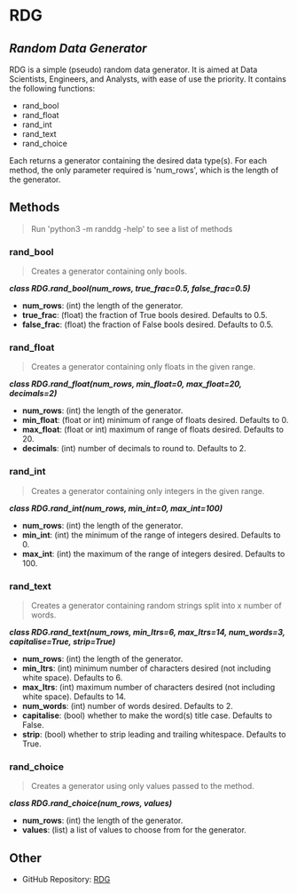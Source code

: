 # RDG
## _Random Data Generator_

RDG is a simple (pseudo) random data generator. It is aimed at Data Scientists, Engineers, and Analysts, with ease of use the priority. It contains the following functions:  

- rand_bool
- rand_float
- rand_int
- rand_text
- rand_choice

Each returns a generator containing the desired data type(s). For each method, the only parameter required is 'num_rows', which is the length of the generator. 


## Methods

> Run 'python3 -m randdg -help' to see a list of methods

### __rand_bool__
 > Creates a generator containing only bools.

___class RDG.rand_bool(num_rows, true_frac=0.5, false_frac=0.5)___ 

- __num_rows__: (int) the length of the generator.
- __true_frac__: (float) the fraction of True bools desired. Defaults to 0.5.
- __false_frac__: (float) the fraction of False bools desired. Defaults to 0.5. 

### __rand_float__ 
> Creates a generator containing only floats in the given range. 

___class RDG.rand_float(num_rows, min_float=0, max_float=20, decimals=2)___ 

- __num_rows__: (int) the length of the generator.
- __min_float__: (float or int) minimum of range of floats desired. Defaults to 0.
- __max_float__: (float or int) maximum of range of floats desired. Defaults to 20.
- __decimals__: (int) number of decimals to round to. Defaults to 2. 

### __rand_int__ 
> Creates a generator containing only integers in the given range. 

___class RDG.rand_int(num_rows, min_int=0, max_int=100)___ 
- __num_rows__: (int) the length of the generator.
- __min_int__: (int) the minimum of the range of integers desired. Defaults to 0.
- __max_int__: (int)  the maximum of the range of integers desired. Defaults to 100.

### __rand_text__ 
> Creates a generator containing random strings split into x number of words. 

___class RDG.rand_text(num_rows, min_ltrs=6, max_ltrs=14, num_words=3, capitalise=True, strip=True)___ 
- __num_rows__: (int) the length of the generator.
- __min_ltrs__: (int) minimum number of characters desired (not including white space). Defaults to 6.
- __max_ltrs__: (int) maximum number of characters desired (not including white space). Defaults to 14.
- __num_words__: (int) number of words desired. Defaults to 2.
- __capitalise__: (bool) whether to make the word(s) title case. Defaults to False. 
- __strip__: (bool) whether to strip leading and trailing whitespace. Defaults to True.

### __rand_choice__ 
> Creates a generator using only values passed to the  method.

___class RDG.rand_choice(num_rows, values)___ 
- __num_rows__: (int) the length of the generator.
- __values__: (list) a list of values to choose from for the generator. 

## Other
- GitHub Repository: [RDG](https://github.com/SamuelBCook/RDG)
